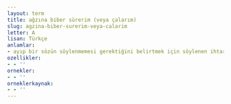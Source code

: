 ```yaml
---
layout: term
title: ağzına biber sürerim (veya çalarım)
slug: agzina-biber-surerim-veya-calarim
letter: A
lisan: Türkçe
anlamlar:
- ayıp bir sözün söylenmemesi gerektiğini belirtmek için söylenen ihtar sözü
ozellikler:
- - ''
ornekler:
- - ''
orneklerkaynak:
- - ''
---
```

